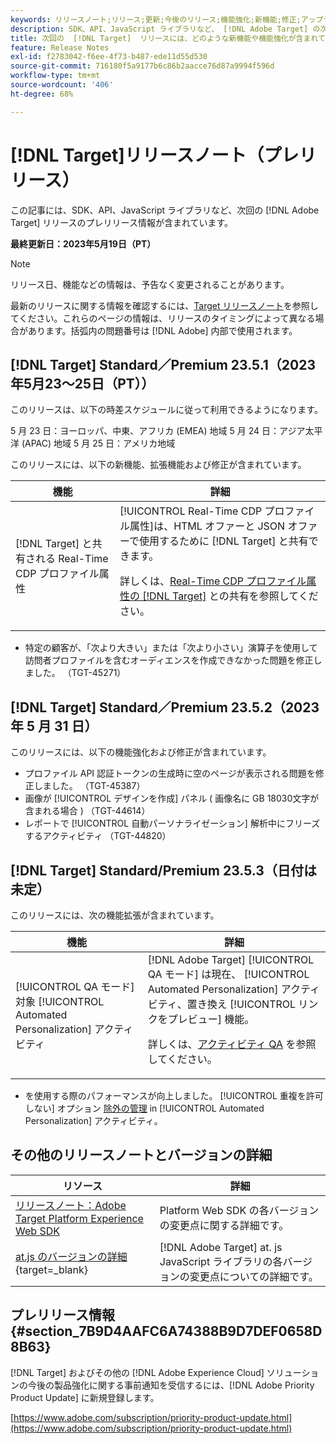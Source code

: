 ```yaml
---
keywords: リリースノート;リリース;更新;今後のリリース;機能強化;新機能;修正;アップデート;プレリリース
description: SDK、API、JavaScript ライブラリなど、 [!DNL Adobe Target] の次回のリリースに含まれている新機能、機能強化および修正について説明します。
title: 次回の  [!DNL Target]  リリースには、どのような新機能や機能強化が含まれていますか？
feature: Release Notes
exl-id: f2783042-f6ee-4f73-b487-ede11d55d530
source-git-commit: 716180f5a9177b6c86b2aacce76d87a9994f596d
workflow-type: tm+mt
source-wordcount: '406'
ht-degree: 68%

---
```


# [!DNL Target]リリースノート（プレリリース）

この記事には、SDK、API、JavaScript ライブラリなど、次回の [!DNL Adobe Target] リリースのプレリリース情報が含まれています。

**最終更新日：2023年5月19日（PT）**

>[!NOTE]
>
>リリース日、機能などの情報は、予告なく変更されることがあります。
>
>最新のリリースに関する情報を確認するには、[Target リリースノート](release-notes.md)を参照してください。これらのページの情報は、リリースのタイミングによって異なる場合があります。括弧内の問題番号は [!DNL Adobe] 内部で使用されます。

## [!DNL Target] Standard／Premium 23.5.1（2023年5月23～25日（PT））

このリリースは、以下の時差スケジュールに従って利用できるようになります。

5 月 23 日：ヨーロッパ、中東、アフリカ (EMEA) 地域 5 月 24 日：アジア太平洋 (APAC) 地域 5 月 25 日：アメリカ地域

このリリースには、以下の新機能、拡張機能および修正が含まれています。

| 機能 | 詳細 |
|--- |--- |
| [!DNL Target] と共有される Real-Time CDP プロファイル属性 | [!UICONTROL Real-Time CDP プロファイル属性]は、HTML オファーと JSON オファーで使用するために [!DNL Target] と共有できます。<P>詳しくは、[Real-Time CDP プロファイル属性の [!DNL Target]](/help/main/c-integrating-target-with-mac/integrating-with-rtcdp.md#rtcdp-profile-attributes) との共有を参照してください。 |

* 特定の顧客が、「次より大きい」または「次より小さい」演算子を使用して訪問者プロファイルを含むオーディエンスを作成できなかった問題を修正しました。 （TGT-45271）

## [!DNL Target] Standard／Premium 23.5.2（2023 年 5 月 31 日）

このリリースには、以下の機能強化および修正が含まれています。

* プロファイル API 認証トークンの生成時に空のページが表示される問題を修正しました。 （TGT-45387）
* 画像が [!UICONTROL デザインを作成] パネル ( 画像名に GB 18030文字が含まれる場合 ) （TGT-44614）
* レポートで [!UICONTROL 自動パーソナライゼーション] 解析中にフリーズするアクティビティ （TGT-44820）

## [!DNL Target] Standard/Premium 23.5.3（日付は未定）

このリリースには、次の機能拡張が含まれています。

| 機能 | 詳細 |
|--- |--- |
| [!UICONTROL QA モード] 対象 [!UICONTROL Automated Personalization] アクティビティ | [!DNL Adobe Target] [!UICONTROL QA モード] は現在、 [!UICONTROL Automated Personalization] アクティビティ、置き換え [!UICONTROL リンクをプレビュー] 機能。<P>詳しくは、[アクティビティ QA](/help/main/c-activities/c-activity-qa/activity-qa.md) を参照してください。 |

* を使用する際のパフォーマンスが向上しました。 [!UICONTROL 重複を許可しない] オプション [除外の管理](/help/main/c-activities/t-automated-personalization/managing-exclusions.md#concept_4EF78013F80E48EFA024AE0274C9F037) in [!UICONTROL Automated Personalization] アクティビティ。

## その他のリリースノートとバージョンの詳細

| リソース | 詳細 |
|--- |--- |
| [リリースノート：Adobe Target Platform Experience Web SDK](https://experienceleague.adobe.com/docs/experience-platform/edge/release-notes.html?lang=ja) | Platform Web SDK の各バージョンの変更点に関する詳細です。 |
| [at.js のバージョンの詳細](https://experienceleague.corp.adobe.com/docs/target-dev/developer/client-side/at-js-implementation/target-atjs-versions.html?lang=ja){target=_blank} | [!DNL Adobe Target] at. js JavaScript ライブラリの各バージョンの変更点についての詳細です。 |

## プレリリース情報 {#section_7B9D4AAFC6A74388B9D7DEF0658D8B63}

[!DNL Target] およびその他の [!DNL Adobe Experience Cloud] ソリューションの今後の製品強化に関する事前通知を受信するには、[!DNL Adobe Priority Product Update] に新規登録します。

[https://www.adobe.com/subscription/priority-product-update.html](https://www.adobe.com/subscription/priority-product-update.html)
